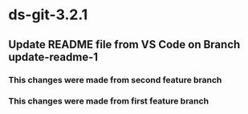 # ds-git-3.2.1

## Update README file from VS Code on Branch update-readme-1

### This changes were made from second feature branch

### This changes were made from first feature branch
